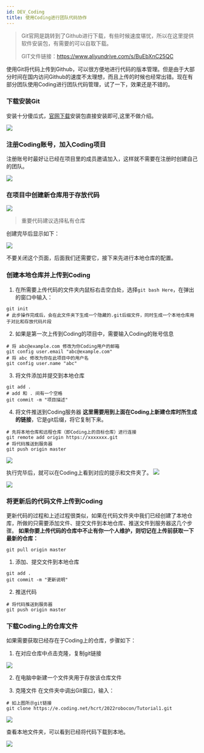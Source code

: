 ```yaml
---
id: DEV_Coding
title: 使用Coding进行团队代码协作
---
```




> Git官网是跳转到了Github进行下载，有些时候速度堪忧，所以在这里提供软件安装包，有需要的可以自取下载。
>
> GIT文件链接：https://www.aliyundrive.com/s/BuEbXnC25QC



使用Git将代码上传到Github，可以很方便地进行代码的版本管理。但是由于大部分时间在国内访问Github的速度不太理想，而且上传的时候也经常出错。现在有部分团队使用Coding进行团队代码管理，试了一下，效果还是不错的。

### 下载安装Git

安装十分傻瓜式，<a href="https://git-scm.com/" target="_blank" rel="noopener">官网下载</a>安装包直接安装即可,这里不做介绍。

![](./assets/coding/coding_blog_4.png)

### 注册Coding账号，加入Coding项目
注册账号时最好让已经在项目里的成员邀请加入，这样就不需要在注册时创建自己的团队。

![](./assets/coding/coding_blog_1.png)

### 在项目中创建新仓库用于存放代码

![](./assets/coding/coding_blog_2.png)

> 重要代码建议选择私有仓库

创建完毕后显示如下：

![](./assets/coding/coding_blog_3.png)

不要关闭这个页面，后面我们还需要它，接下来先进行本地仓库的配置。

### 创建本地仓库并上传到Coding
1. 在所需要上传代码的文件夹内鼠标右击空白处，选择`git bash Here`，在弹出的窗口中输入：
```
git init
# 此步操作完成后，会在此文件夹下生成一个隐藏的.git后缀文件，同时生成一个本地仓库用于对比和存放代码片段
```
2. 如果是第一次上传到Coding的项目中，需要输入Coding的账号信息
```
# 将 abc@example.com 修改为你Coding用户的邮箱
git config user.email "abc@example.com"
# 将 abc 修改为你在此项目中的用户名
git config user.name "abc"
```

3. 将文件添加并提交到本地仓库
```
git add .
# add 和 . 间有一个空格
git commit -m "项目描述"
```

4. 将文件推送到Coding服务器
    **这里需要用到上面在Coding上新建仓库时所生成的链接**，它是git后缀，将它复制下来。
```
# 先将本地仓库和远程仓库（即Coding上的目标仓库）进行连接
git remote add origin https://xxxxxxx.git
# 将代码推送到服务器
git push origin master
```
![](./assets/coding/coding_blog_5.png)

执行完毕后，就可以在Coding上看到对应的提示和文件夹了。
![](./assets/coding/coding_blog_6.png)

![](./assets/coding/coding_blog_7.png)

### 将更新后的代码文件上传到Coding
更新代码的过程和上述过程很类似，如果在代码文件夹中我们已经创建了本地仓库，所做的只需要添加文件、提交文件到本地仓库、推送文件到服务器这几个步骤。
**如果你要上传代码的仓库中不止有你一个人维护，则切记在上传前获取一下最新的仓库：**
```
git pull origin master
```
1. 添加、提交文件到本地仓库
```
git add .
git commit -m "更新说明"
```
2. 推送代码
```
# 将代码推送到服务器
git push origin master
```

### 下载Coding上的仓库文件
如果需要获取已经存在于Coding上的仓库，步骤如下：
1. 在对应仓库中点击克隆，复制git链接

![](./assets/coding/coding_blog_8.png)

2. 在电脑中新建一个文件夹用于存放该仓库文件

3. 克隆文件
在文件夹中调出Git窗口，输入：
```
# 如上图所示git链接
git clone https://e.coding.net/hcrt/2022robocon/Tutorial1.git
```
![](./assets/coding/coding_blog_9.png)

  查看本地文件夹，可以看到已经将代码下载到本地。

  ![](./assets/coding/coding_blog_10.png)